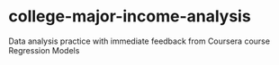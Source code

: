 # college-major-income-analysis
Data analysis practice with immediate feedback from Coursera course Regression Models
